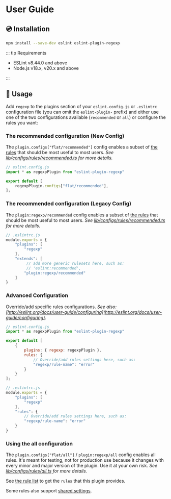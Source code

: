 # User Guide

## :cd: Installation

```bash
npm install --save-dev eslint eslint-plugin-regexp
```

::: tip Requirements

- ESLint v8.44.0 and above
- Node.js v18.x, v20.x and above

:::

## :book: Usage

<!--USAGE_SECTION_START-->

Add `regexp` to the plugins section of your `eslint.config.js` or `.eslintrc` configuration file (you can omit the `eslint-plugin-` prefix)
and either use one of the two configurations available (`recommended` or `all`) or configure the rules you want:

### The recommended configuration (New Config)

The `plugin.configs["flat/recommended"]` config enables a subset of [the rules](../rules/index.md) that should be most useful to most users.
*See [lib/configs/rules/recommended.ts](https://github.com/ota-meshi/eslint-plugin-regexp/blob/master/lib/configs/rules/recommended.ts) for more details.*

```js
// eslint.config.js
import * as regexpPlugin from "eslint-plugin-regexp"

export default [
    regexpPlugin.configs["flat/recommended"],
];
```

### The recommended configuration (Legacy Config)

The `plugin:regexp/recommended` config enables a subset of [the rules](../rules/index.md) that should be most useful to most users.
*See [lib/configs/rules/recommended.ts](https://github.com/ota-meshi/eslint-plugin-regexp/blob/master/lib/configs/rules/recommended.ts) for more details.*

```js
// .eslintrc.js
module.exports = {
    "plugins": [
        "regexp"
    ],
    "extends": [
         // add more generic rulesets here, such as:
         // 'eslint:recommended',
        "plugin:regexp/recommended"
    ]
}
```

### Advanced Configuration

Override/add specific rules configurations. *See also: [http://eslint.org/docs/user-guide/configuring](http://eslint.org/docs/user-guide/configuring)*.

```js
// eslint.config.js
import * as regexpPlugin from "eslint-plugin-regexp"

export default [
    {
        plugins: { regexp: regexpPlugin },
        rules: {
            // Override/add rules settings here, such as:
            "regexp/rule-name": "error"
        }
    }
];
```

```js
// .eslintrc.js
module.exports = {
    "plugins": [
        "regexp"
    ],
    "rules": {
        // Override/add rules settings here, such as:
        "regexp/rule-name": "error"
    }
}
```

### Using the all configuration

The `plugin.configs["flat/all"]` / `plugin:regexp/all` config enables all rules. It's meant for testing, not for production use because it changes with every minor and major version of the plugin. Use it at your own risk.
*See [lib/configs/rules/all.ts](https://github.com/ota-meshi/eslint-plugin-regexp/blob/master/lib/configs/rules/all.ts) for more details.*

<!--USAGE_SECTION_END-->

See [the rule list](../rules/index.md) to get the `rules` that this plugin provides.

Some rules also support [shared settings](../settings/index.md).
